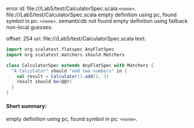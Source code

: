 error id: file://<WORKSPACE>/Lab5/test/CalculatorSpec.scala:`<none>`.
file://<WORKSPACE>/Lab5/test/CalculatorSpec.scala
empty definition using pc, found symbol in pc: `<none>`.
semanticdb not found
empty definition using fallback
non-local guesses:

offset: 254
uri: file://<WORKSPACE>/Lab5/test/CalculatorSpec.scala
text:
```scala
import org.scalatest.flatspec.AnyFlatSpec
import org.scalatest.matchers.should.Matchers

class CalculatorSpec extends AnyFlatSpec with Matchers {
  "A Calculator" should "add two numbers" in {
    val result = Calculator().add(2, 3)
    result should be(@@9)
  }
}
```


#### Short summary: 

empty definition using pc, found symbol in pc: `<none>`.